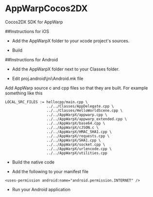 AppWarpCocos2DX
===============

Cocos2DX SDK for AppWarp

##Instructions for iOS

* Add the AppWarpX folder to your xcode project's sources.

* Build

##Instructions for Android

* Add the AppWarpX folder next to your Classes folder. 

* Edit proj.android\jni\Android.mk file

Add AppWarp source c and cpp files so that they are built. For example something like this

```
LOCAL_SRC_FILES := hellocpp/main.cpp \
                   ../../Classes/AppDelegate.cpp \
                   ../../Classes/HelloWorldScene.cpp \
                   ../../AppWarpX/appwarp.cpp \
                   ../../AppWarpX/appwarp_extended.cpp \
                   ../../AppWarpX/base64.cpp \
                   ../../AppWarpX/cJSON.c \
                   ../../AppWarpX/HMAC_SHA1.cpp \
                   ../../AppWarpX/requests.cpp \
                   ../../AppWarpX/SHA1.cpp \
                   ../../AppWarpX/socket.cpp \
                   ../../AppWarpX/urlencode.cpp \
                   ../../AppWarpX/utilities.cpp
```

* Build the native code

* Add the following to your manifest file

```
<uses-permission android:name="android.permission.INTERNET" />
```

* Run your Android application
